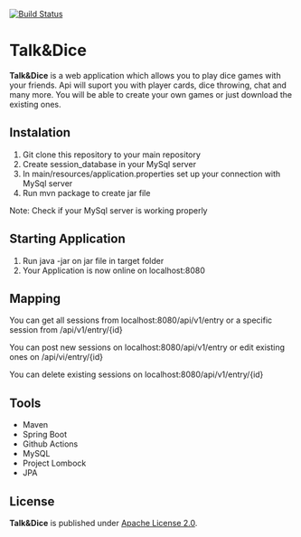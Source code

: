[![Build Status](https://github.com/elmo675/Talk-and-Dice/actions/workflows/CI.yml/badge.svg)](https://github.com/Elmo675/Talk-and-Dice/actions/workflows/CI.yml?query=workflow%3ACI)

# Talk&Dice

**Talk&Dice** is a web application which allows you to play dice games with your friends. Api will suport you with player cards, dice throwing, chat and many more. You will be able to create your own games or just download the existing ones. 

## Instalation

1. Git clone this repository to your main repository
2. Create session_database in your MySql server
3. In main/resources/application.properties set up your connection with MySql server
4. Run mvn package to create jar file

Note: Check if your MySql server is working properly

## Starting Application

1. Run java -jar on jar file in target folder
2. Your Application is now online on localhost:8080

## Mapping

You can get all sessions from localhost:8080/api/v1/entry or a specific session from /api/v1/entry/{id}

You can post new sessions on localhost:8080/api/v1/entry or edit existing ones on /api/vi/entry/{id} 

You can delete existing sessions on localhost:8080/api/v1/entry/{id}


## Tools

* Maven
* Spring Boot
* Github Actions
* MySQL
* Project Lombock
* JPA

## License

**Talk&Dice** is published under [Apache License 2.0](http://www.apache.org/licenses/LICENSE-2.0).

